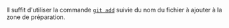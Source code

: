Il suffit d'utiliser la commande [`git add`](https://git-scm.com/docs/git-add) suivie du nom du fichier à ajouter à la zone de préparation.
